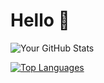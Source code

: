 # Hello 👋

![Your GitHub Stats](https://github-readme-stats.vercel.app/api?username=Momwhyareyouhere&show_icons=true&theme=radical)

[![Top Languages](https://github-readme-stats.vercel.app/api/top-langs/?username=Momwhyareyouhere&layout=compact&theme=radical)](https://github.com/anuraghazra/github-readme-stats)
